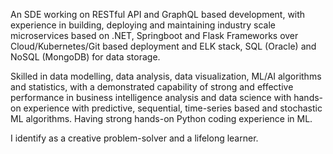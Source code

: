 An SDE working on RESTful API and GraphQL based development, with experience in building, deploying and maintaining industry scale microservices based on .NET, Springboot and Flask Frameworks over Cloud/Kubernetes/Git based deployment and ELK stack, SQL (Oracle) and NoSQL (MongoDB) for data storage.

Skilled in data modelling, data analysis, data visualization, ML/AI algorithms and statistics, with a demonstrated capability of strong and effective performance in
business intelligence analysis and data science with hands-on experience with predictive, sequential, time-series based and stochastic ML algorithms. Having strong hands-on Python coding experience in ML.

I identify as a creative problem-solver and a lifelong learner.
